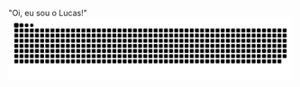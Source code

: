 "Oi, eu sou o Lucas!" 
<picture>
  <source media="(prefers-color-scheme: dark)" srcset="https://raw.githubusercontent.com/Luasqk/Luasqk/output/snake-dark.svg">
  <source media="(prefers-color-scheme: light)" srcset="https://raw.githubusercontent.com/Luasqk/Luasqk/output/snake.svg">
  <img alt="github contribution grid snake animation" src="https://raw.githubusercontent.com/Luasqk/Luasqk/output/snake.svg">
</picture>
